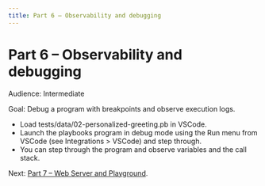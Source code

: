 ```yaml
---
title: Part 6 – Observability and debugging
---
```


# Part 6 – Observability and debugging

Audience: Intermediate

Goal: Debug a program with breakpoints and observe execution logs.

- Load tests/data/02-personalized-greeting.pb in VSCode.
- Launch the playbooks program in debug mode using the Run menu from VSCode (see Integrations > VSCode) and step through.
- You can step through the program and observe variables and the call stack.

Next: [Part 7 – Web Server and Playground](part-7-web-server-playground.md).


